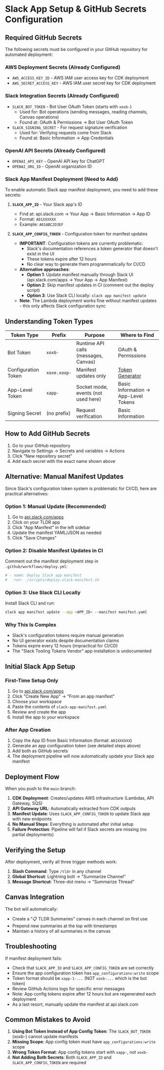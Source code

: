 # Slack App Setup & GitHub Secrets Configuration

## Required GitHub Secrets

The following secrets must be configured in your GitHub repository for automated deployment:

### AWS Deployment Secrets (Already Configured)
- `AWS_ACCESS_KEY_ID` - AWS IAM user access key for CDK deployment
- `AWS_SECRET_ACCESS_KEY` - AWS IAM user secret key for CDK deployment

### Slack Integration Secrets (Already Configured)
- `SLACK_BOT_TOKEN` - Bot User OAuth Token (starts with `xoxb-`)
  - Used for: Bot operations (sending messages, reading channels, Canvas operations)
  - Found at: OAuth & Permissions → Bot User OAuth Token
- `SLACK_SIGNING_SECRET` - For request signature verification
  - Used for: Verifying requests come from Slack
  - Found at: Basic Information → App Credentials

### OpenAI API Secrets (Already Configured)
- `OPENAI_API_KEY` - OpenAI API key for ChatGPT
- `OPENAI_ORG_ID` - OpenAI organization ID

### Slack App Manifest Deployment (Need to Add)
To enable automatic Slack app manifest deployment, you need to add these secrets:

1. **`SLACK_APP_ID`** - Your Slack app's ID
   - Find at: api.slack.com → Your App → Basic Information → App ID
   - Format: `A01XXXXXX`
   - Example: `A01ABC2D3EF`

2. **`SLACK_APP_CONFIG_TOKEN`** - Configuration token for manifest updates
   - **IMPORTANT**: Configuration tokens are currently problematic:
     - Slack's documentation references a token generator that doesn't exist in the UI
     - These tokens expire after 12 hours
     - No clear way to generate them programmatically for CI/CD
   - **Alternative approaches**:
     - **Option 1**: Update manifest manually through Slack UI (api.slack.com/apps → Your App → App Manifest)
     - **Option 2**: Skip manifest updates in CI (comment out the deploy script)
     - **Option 3**: Use Slack CLI locally: `slack app manifest update`
   - **Note**: The Lambda deployment works fine without manifest updates - this only affects Slack configuration sync

## Understanding Token Types

| Token Type | Prefix | Purpose | Where to Find |
|------------|--------|---------|---------------|
| Bot Token | `xoxb-` | Runtime API calls (messages, Canvas) | OAuth & Permissions |
| Configuration Token | `xoxe.xoxp-` | Manifest updates only | [Token Generator](https://api.slack.com/reference/manifests#config_tokens) |
| App-Level Token | `xapp-` | Socket mode, events (not used here) | Basic Information → App-Level Tokens |
| Signing Secret | (no prefix) | Request verification | Basic Information |

## How to Add GitHub Secrets

1. Go to your GitHub repository
2. Navigate to Settings → Secrets and variables → Actions
3. Click "New repository secret"
4. Add each secret with the exact name shown above

## Alternative: Manual Manifest Updates

Since Slack's configuration token system is problematic for CI/CD, here are practical alternatives:

### Option 1: Manual Update (Recommended)
1. Go to [api.slack.com/apps](https://api.slack.com/apps)
2. Click on your TLDR app
3. Click "App Manifest" in the left sidebar
4. Update the manifest YAML/JSON as needed
5. Click "Save Changes"

### Option 2: Disable Manifest Updates in CI
Comment out the manifest deployment step in `.github/workflows/deploy.yml`:
```yaml
# - name: Deploy Slack app manifest
#   run: ./scripts/deploy-slack-manifest.sh
```

### Option 3: Use Slack CLI Locally
Install Slack CLI and run:
```bash
slack app manifest update --app <APP_ID> --manifest manifest.yaml
```

### Why This Is Complex
- Slack's configuration tokens require manual generation
- No UI generator exists despite documentation claims
- Tokens expire every 12 hours (impractical for CI/CD)
- The "Slack Tooling Tokens Vendor" app installation is undocumented

## Initial Slack App Setup

### First-Time Setup Only

1. Go to [api.slack.com/apps](https://api.slack.com/apps)
2. Click "Create New App" → "From an app manifest"
3. Choose your workspace
4. Paste the contents of `slack-app-manifest.yaml`
5. Review and create the app
6. Install the app to your workspace

### After App Creation

1. Copy the App ID from Basic Information (format: `A01XXXXXX`)
2. Generate an app configuration token (see detailed steps above)
3. Add both as GitHub secrets
4. The deployment pipeline will now automatically update your Slack app manifest

## Deployment Flow

When you push to the `main` branch:

1. **CDK Deployment**: Creates/updates AWS infrastructure (Lambdas, API Gateway, SQS)
2. **API Gateway URL**: Automatically extracted from CDK outputs
3. **Manifest Update**: Uses `SLACK_APP_CONFIG_TOKEN` to update Slack app with new endpoints
4. **No Manual Steps**: Everything is automated after initial setup
5. **Failure Protection**: Pipeline will fail if Slack secrets are missing (no partial deployments)

## Verifying the Setup

After deployment, verify all three trigger methods work:

1. **Slash Command**: Type `/tldr` in any channel
2. **Global Shortcut**: Lightning bolt → "Summarize Channel"
3. **Message Shortcut**: Three-dot menu → "Summarize Thread"

## Canvas Integration

The bot will automatically:
- Create a "📋 TLDR Summaries" canvas in each channel on first use
- Prepend new summaries at the top with timestamps
- Maintain a history of all summaries in the canvas

## Troubleshooting

If manifest deployment fails:

- Check that `SLACK_APP_ID` and `SLACK_APP_CONFIG_TOKEN` are set correctly
- Ensure the app configuration token has `app_configurations:write` scope  
- Token format should be `xapp-1-...` (NOT `xoxb-...` which is the bot token)
- Review GitHub Actions logs for specific error messages
- Note: App config tokens expire after 12 hours but are regenerated each deployment
- As a last resort, manually update the manifest at api.slack.com

## Common Mistakes to Avoid

1. **Using Bot Token Instead of App Config Token**: The `SLACK_BOT_TOKEN` (xoxb-) cannot update manifests
2. **Missing Scope**: App config token must have `app_configurations:write` scope
3. **Wrong Token Format**: App config tokens start with `xapp-`, not `xoxb-`
4. **Not Adding Both Secrets**: Both `SLACK_APP_ID` and `SLACK_APP_CONFIG_TOKEN` are required
